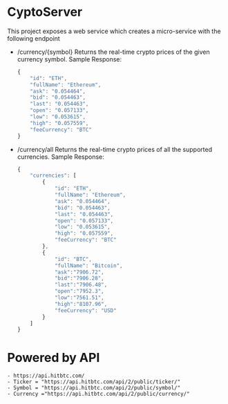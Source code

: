 # CyptoServer

This project exposes a web service which creates a micro-service with the following endpoint

  - /currency/{symbol}
    Returns the real-time crypto prices of the given currency symbol.
    Sample Response:
    ```js
    {
        "id": "ETH",
        "fullName": "Ethereum",
        "ask": "0.054464",
        "bid": "0.054463",
        "last": "0.054463",
        "open": "0.057133",
        "low": "0.053615",
        "high": "0.057559",
        "feeCurrency": "BTC"
    }
    ```
  - /currency/all
    Returns the real-time crypto prices of all the supported currencies.
    Sample Response:
    ```js
    {
        "currencies": [
            {
                "id": "ETH",
                "fullName": "Ethereum",
                "ask": "0.054464",
                "bid": "0.054463",
                "last": "0.054463",
                "open": "0.057133",
                "low": "0.053615",
                "high": "0.057559",
                "feeCurrency": "BTC"
            },
            {
                "id": "BTC",
                "fullName": "Bitcoin",
                "ask":"7906.72",
                "bid":"7906.28",
                "last":"7906.48",
                "open":"7952.3",
                "low":"7561.51",
                "high":"8107.96",
                "feeCurrency": "USD"
            }
        ]
    }
    ```

# Powered by API
    - https://api.hitbtc.com/
    - Ticker = "https://api.hitbtc.com/api/2/public/ticker/"
	- Symbol = "https://api.hitbtc.com/api/2/public/symbol/"
	- Currency ="https://api.hitbtc.com/api/2/public/currency/"
    
